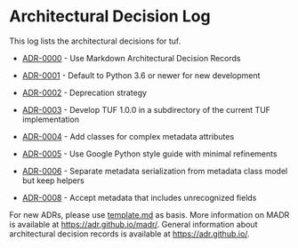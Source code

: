 # Architectural Decision Log

This log lists the architectural decisions for tuf.

<!-- adrlog -- Regenerate the content by using "adr-log -i". You can install it via "npm install -g adr-log" -->

- [ADR-0000](0000-use-markdown-architectural-decision-records.md) - Use Markdown Architectural Decision Records
- [ADR-0001](0001-python-version-3-6-plus.md) - Default to Python 3.6 or newer for new development
- [ADR-0002](0002-pre-1-0-deprecation-strategy.md) - Deprecation strategy
- [ADR-0003](0003-where-to-develop-TUF-1-0-0.md) - Develop TUF 1.0.0 in a subdirectory of the current TUF implementation
- [ADR-0004](0004-extent-of-OOP-in-metadata-model.md) - Add classes for complex metadata attributes
- [ADR-0005](0005-use-google-python-style-guide.md) - Use Google Python style guide with minimal refinements
- [ADR-0006](0006-where-to-implemenent-model-serialization.md) - Separate metadata serialization from metadata class model but keep helpers


- [ADR-0008](0008-accept-unrecognised-fields.md) - Accept metadata that includes unrecognized fields

<!-- adrlogstop -->

For new ADRs, please use [template.md](template.md) as basis.
More information on MADR is available at <https://adr.github.io/madr/>.
General information about architectural decision records is available at <https://adr.github.io/>.
